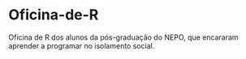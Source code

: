 # Oficina-de-R
Oficina de R dos alunos da pós-graduação do NEPO, que encararam aprender a programar no isolamento social.
